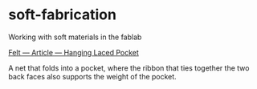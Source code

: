 # soft-fabrication
 Working with soft materials in the fablab


[Felt — Article — Hanging Laced Pocket](Felt-Article-Hanging_Laced_Pocket)

A net that folds into a pocket, where the ribbon that ties together the two back faces also supports the weight of the pocket.